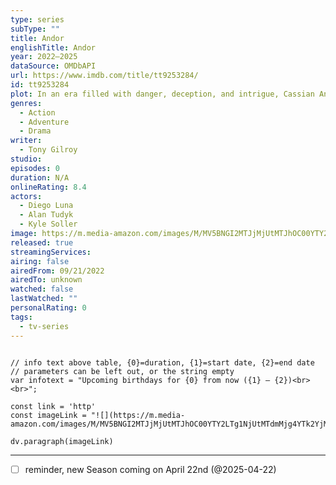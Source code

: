 ```yaml
---
type: series
subType: ""
title: Andor
englishTitle: Andor
year: 2022–2025
dataSource: OMDbAPI
url: https://www.imdb.com/title/tt9253284/
id: tt9253284
plot: In an era filled with danger, deception, and intrigue, Cassian Andor embark on a path that is destined to turn him into a Rebel hero.
genres:
  - Action
  - Adventure
  - Drama
writer:
  - Tony Gilroy
studio: 
episodes: 0
duration: N/A
onlineRating: 8.4
actors:
  - Diego Luna
  - Alan Tudyk
  - Kyle Soller
image: https://m.media-amazon.com/images/M/MV5BNGI2MTJjMjUtMTJhOC00YTY2LTg1NjUtMTdmMjg4YTk2YjM5XkEyXkFqcGc@._V1_SX300.jpg
released: true
streamingServices: 
airing: false
airedFrom: 09/21/2022
airedTo: unknown
watched: false
lastWatched: ""
personalRating: 0
tags:
  - tv-series
---
```


```dataviewjs

// info text above table, {0}=duration, {1}=start date, {2}=end date
// parameters can be left out, or the string empty
var infotext = "Upcoming birthdays for {0} from now ({1} – {2})<br><br>";

const link = 'http'
const imageLink = "![](https://m.media-amazon.com/images/M/MV5BNGI2MTJjMjUtMTJhOC00YTY2LTg1NjUtMTdmMjg4YTk2YjM5XkEyXkFqcGc@._V1_SX300.jpg)"

dv.paragraph(imageLink)
```

___
- [ ] reminder, new Season coming on April 22nd (@2025-04-22)